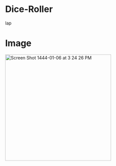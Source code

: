 # Dice-Roller
lap

# Image

<img width="340" alt="Screen Shot 1444-01-06 at 3 24 26 PM" src="https://user-images.githubusercontent.com/83320125/182846247-9eea1f13-c10f-4a00-a946-ff0d7ba6e67b.png">
